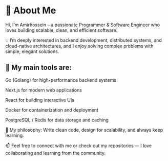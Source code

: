 # 👋 About Me

Hi, I’m Amirhossein – a passionate Programmer & Software Engineer who loves building scalable, clean, and efficient software.

💡 I’m deeply interested in backend development, distributed systems, and cloud-native architectures, and I enjoy solving complex problems with simple, elegant solutions.

## 🔨 My main tools are:

Go (Golang) for high-performance backend systems

Next.js for modern web applications

React for building interactive UIs

Docker for containerization and deployment

PostgreSQL / Redis for data storage and caching


🚀 My philosophy: Write clean code, design for scalability, and always keep learning.

📫 Feel free to connect with me or check out my repositories — I love collaborating and learning from the community.
